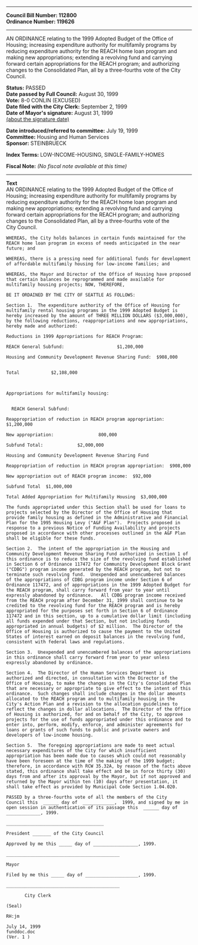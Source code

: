 * * * * *  
  
**Council Bill Number: [](#h0)[](#h2)112800**   
**Ordinance Number: 119626**  
  
* * * * *  
  
AN ORDINANCE relating to the 1999 Adopted Budget of the Office of Housing; increasing expenditure authority for multifamily programs by reducing expenditure authority for the REACH home loan program and making new appropriations; extending a revolving fund and carrying forward certain appropriations for the REACH program; and authorizing changes to the Consolidated Plan, all by a three-fourths vote of the City Council.  
  
**Status:** PASSED   
**Date passed by Full Council:** August 30, 1999   
**Vote:** 8-0 CONLIN (EXCUSED)   
**Date filed with the City Clerk:** September 2, 1999   
**Date of Mayor's signature:** August 31, 1999   
[(about the signature date)](/~public/approvaldate.htm)   
  
  
**Date introduced/referred to committee:** July 19, 1999   
**Committee:** Housing and Human Services   
**Sponsor:** STEINBRUECK   
  
**Index Terms:** LOW-INCOME-HOUSING, SINGLE-FAMILY-HOMES  
  
**Fiscal Note:** *(No fiscal note available at this time)*  
  
* * * * *  
  
**Text**  
    AN ORDINANCE  relating to the 1999 Adopted Budget of the Office of  
    Housing; increasing expenditure authority for multifamily programs by  
    reducing expenditure authority for the REACH home loan program and  
    making new appropriations; extending a revolving fund and carrying  
    forward certain appropriations for the REACH program; and authorizing  
    changes to the Consolidated Plan, all by a three-fourths vote of the  
    City Council.  
  
    WHEREAS, the City holds balances in certain funds maintained for the  
    REACH home loan program in excess of needs anticipated in the near  
    future; and  
  
    WHEREAS, there is a pressing need for additional funds for development  
    of affordable multifamily housing for low-income families; and  
  
    WHEREAS, the Mayor and Director of the Office of Housing have proposed  
    that certain balances be reprogrammed and made available for  
    multifamily housing projects; NOW, THEREFORE,  
  
    BE IT ORDAINED BY THE CITY OF SEATTLE AS FOLLOWS:  
  
    Section 1.  The expenditure authority of the Office of Housing for  
    multifamily rental housing programs in the 1999 Adopted Budget is  
    hereby increased by the amount of THREE MILLION DOLLARS ($3,000,000),  
    by the following reductions, reappropriations and new appropriations,  
    hereby made and authorized:  
  
    Reductions in 1999 Appropriations for REACH Program:  
  
    REACH General Subfund:                    $1,200,000  
  
    Housing and Community Development Revenue Sharing Fund:  $908,000  
  
  
    Total            $2,108,000  
  
  
  
    Appropriations for multifamily housing:  
  
  
      REACH General Subfund:  
  
    Reappropriation of reduction in REACH program appropriation:  
    $1,200,000  
  
    New appropriation:                 800,000  
  
    Subfund Total:             $2,000,000  
  
    Housing and Community Development Revenue Sharing Fund  
  
    Reappropriation of reduction in REACH program appropriation:  $908,000  
  
    New appropriation out of REACH program income:  $92,000  
  
    Subfund Total  $1,000,000  
  
    Total Added Appropriation for Multifamily Housing  $3,000,000  
  
    The funds appropriated under this Section shall be used for loans to  
    projects selected by the Director of the Office of Housing that  
    provide family housing as defined in the Administrative and Financial  
    Plan for the 1995 Housing Levy ("A&F Plan").  Projects proposed in  
    response to a previous Notice of Funding Availability and projects  
    proposed in accordance with other processes outlined in the A&F Plan  
    shall be eligible for these funds.  
  
    Section 2.  The intent of the appropriation in the Housing and  
    Community Development Revenue Sharing Fund authorized in section 1 of  
    this ordinance is to reduce the size of the revolving fund established  
    in Section 6 of Ordinance 117472 for Community Development Block Grant  
    ("CDBG") program income generated by the REACH program, but not to  
    terminate such revolving fund.  Unexpended and unencumbered balances  
    of the appropriations of CDBG program income under Section 6 of  
    Ordinance 117472, and of appropriations in the 1999 Adopted Budget for  
    the REACH program, shall carry forward from year to year until  
    expressly abandoned by ordinance.   All CDBG program income received  
    from the REACH program after December 31, 1999 shall continue to be  
    credited to the revolving fund for the REACH program and is hereby  
    appropriated for the purposes set forth in Section 6 of Ordinance  
    117472 and in this section, up to a cumulative dollar limit (including  
    all funds expended under that Section, but not including funds  
    appropriated in annual budgets) of $2 million.  The Director of the  
    Office of Housing is authorized to cause the payment to the United  
    States of interest earned on deposit balances in the revolving fund,  
    consistent with federal laws and regulations.  
  
    Section 3.  Unexpended and unencumbered balances of the appropriations  
    in this ordinance shall carry forward from year to year unless  
    expressly abandoned by ordinance.  
  
    Section 4.  The Director of the Human Services Department is  
    authorized and directed, in consultation with the Director of the  
    Office of Housing, to make the changes in the City's Consolidated Plan  
    that are necessary or appropriate to give effect to the intent of this  
    ordinance.  Such changes shall include changes in the dollar amounts  
    allocated to the REACH program and to multifamily housing in the  
    City's Action Plan and a revision to the allocation guidelines to  
    reflect the changes in dollar allocations.  The Director of the Office  
    of Housing is authorized, for and on behalf of the City, to approve  
    projects for the use of funds appropriated under this ordinance and to  
    enter into, perform, modify, enforce, and administer agreements for  
    loans or grants of such funds to public and private owners and  
    developers of low-income housing.  
  
    Section 5.  The foregoing appropriations are made to meet actual  
    necessary expenditures of the City for which insufficient  
    appropriation has been made due to causes which could not reasonably  
    have been foreseen at the time of the making of the 1999 budget;  
    therefore, in accordance with RCW 35.32A, by reason of the facts above  
    stated, this ordinance shall take effect and be in force thirty (30)  
    days from and after its approval by the Mayor, but if not approved and  
    returned by the Mayor within ten (10) days after presentation, it  
    shall take effect as provided by Municipal Code Section 1.04.020.  
  
    PASSED by a three-fourths vote of all the members of the City  
    Council this  ______ day of  ____________,  1999, and signed by me in  
    open session in authentication of its passage this  ______ day of  
    _____________, 1999.  
  
    _____________________________________  
  
    President _______ of the City Council  
  
    Approved by me this _____ day of _________________, 1999.  
  
    ___________________________________________  
  
    Mayor  
  
    Filed by me this _____ day of ____________________, 1999.  
  
    ___________________________________________  
  
           City Clerk  
  
    (Seal)  
  
    RH:jm  
  
    July 14, 1999  
    funddoc.doc  
    (Ver. 1 )  
